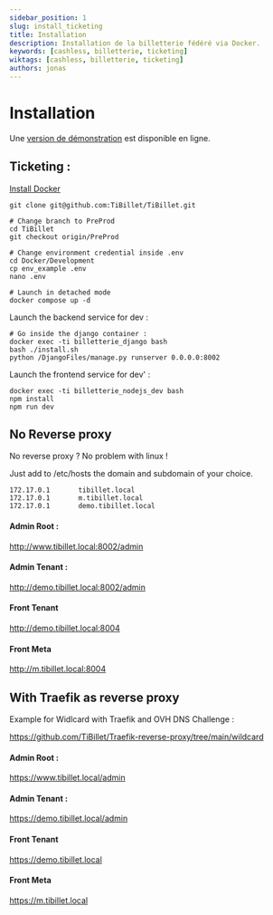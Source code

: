 ```yaml
---
sidebar_position: 1
slug: install_ticketing
title: Installation
description: Installation de la billetterie fédéré via Docker.
keywords: [cashless, billetterie, ticketing]
wiktags: [cashless, billetterie, ticketing]
authors: jonas
---
```


# Installation

Une [version de démonstration](/docs/presentation/Demonstration) est disponible en ligne.

## Ticketing :

[Install Docker](https://docs.docker.com/engine/install/)

```shell
git clone git@github.com:TiBillet/TiBillet.git

# Change branch to PreProd
cd TiBillet
git checkout origin/PreProd

# Change environment credential inside .env
cd Docker/Development
cp env_example .env
nano .env

# Launch in detached mode
docker compose up -d
```

Launch the backend service for dev :
```shell
# Go inside the django container :
docker exec -ti billetterie_django bash
bash ./install.sh 
python /DjangoFiles/manage.py runserver 0.0.0.0:8002
```

Launch the frontend service for dev' : 
```shell
docker exec -ti billetterie_nodejs_dev bash
npm install
npm run dev
```


## No Reverse proxy

No reverse proxy ? No problem with linux !

Just add to /etc/hosts the domain and subdomain of your choice.

```
172.17.0.1       tibillet.local
172.17.0.1       m.tibillet.local
172.17.0.1       demo.tibillet.local
```

#### Admin Root :
http://www.tibillet.local:8002/admin
#### Admin Tenant :
http://demo.tibillet.local:8002/admin
#### Front Tenant 
http://demo.tibillet.local:8004
#### Front Meta 
http://m.tibillet.local:8004


## With Traefik as reverse proxy 

Example for Widlcard with Traefik and OVH DNS Challenge :

https://github.com/TiBillet/Traefik-reverse-proxy/tree/main/wildcard

#### Admin Root :
https://www.tibillet.local/admin
#### Admin Tenant :
https://demo.tibillet.local/admin
#### Front Tenant 
https://demo.tibillet.local
#### Front Meta 
https://m.tibillet.local
